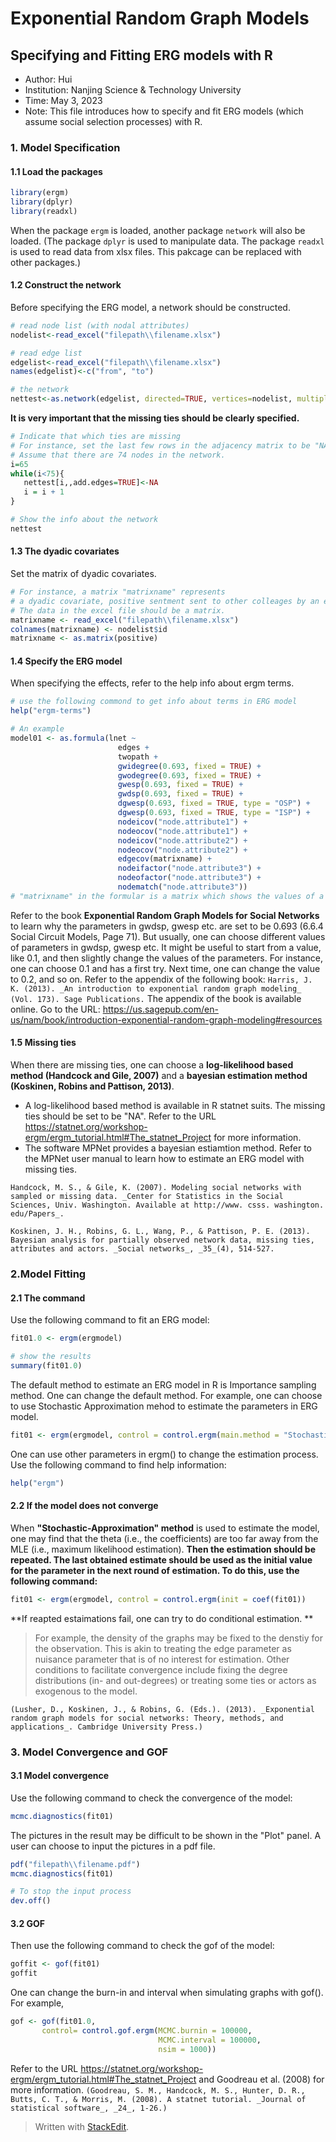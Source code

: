 ﻿# Exponential Random Graph Models
## Specifying and Fitting ERG models with R

* Author: Hui
* Institution: Nanjing Science & Technology University
* Time: May 3, 2023
* Note: This file introduces how to specify and fit ERG models (which assume social selection processes) with R. 

### 1. Model Specification
#### 1.1 Load the packages
```R
library(ergm)
library(dplyr)
library(readxl)
```
When the package `ergm` is loaded, another package `network` will also be loaded. (The package `dplyr` is used to manipulate data. The package `readxl` is used to read data from xlsx files. This pakcage can be replaced with other packages.)
#### 1.2 Construct the network
Before specifying the ERG model, a network should be constructed.
```R
# read node list (with nodal attributes)
nodelist<-read_excel("filepath\\filename.xlsx")

# read edge list
edgelist<-read_excel("filepath\\filename.xlsx")
names(edgelist)<-c("from", "to")

# the network
nettest<-as.network(edgelist, directed=TRUE, vertices=nodelist, multiple=FALSE)
```

**It is very important that the missing ties should be clearly specified.** 
```R
# Indicate that which ties are missing
# For instance, set the last few rows in the adjacency matrix to be "NA".
# Assume that there are 74 nodes in the network.
i=65
while(i<75){
   nettest[i,,add.edges=TRUE]<-NA
   i = i + 1
}

# Show the info about the network
nettest
```
#### 1.3 The dyadic covariates
Set the matrix of dyadic covariates.
```R
# For instance, a matrix "matrixname" represents
# a dyadic covariate, positive sentment sent to other colleages by an employee.
# The data in the excel file should be a matrix.
matrixname <- read_excel("filepath\\filename.xlsx")
colnames(matrixname) <- nodelist$id
matrixname <- as.matrix(positive)
```
#### 1.4 Specify the ERG model
When specifying the effects, refer to the help info about ergm terms.
```R
# use the following commond to get info about terms in ERG model
help("ergm-terms")
```

```R
# An example
model01 <- as.formula(lnet ~ 
                        edges + 
                        twopath + 
                        gwidegree(0.693, fixed = TRUE) + 
                        gwodegree(0.693, fixed = TRUE) + 
                        gwesp(0.693, fixed = TRUE) + 
                        gwdsp(0.693, fixed = TRUE) + 
                        dgwesp(0.693, fixed = TRUE, type = "OSP") + 
                        dgwesp(0.693, fixed = TRUE, type = "ISP") + 
                        nodeicov("node.attribute1") + 
                        nodeocov("node.attribute1") + 
                        nodeicov("node.attribute2") + 
                        nodeocov("node.attribute2") + 
                        edgecov(matrixname) + 
                        nodeifactor("node.attribute3") + 
                        nodeofactor("node.attribute3") + 
                        nodematch("node.attribute3"))
# "matrixname" in the formular is a matrix which shows the values of a dyadic covariabte.
```
Refer to the book **Exponential Random Graph Models for Social Networks** to learn why the parameters in gwdsp, gwesp etc. are set to be 0.693 (6.6.4 Social Circuit Models, Page 71). 
But usually, one can choose different values of parameters in gwdsp, gwesp etc. It might be useful to start from a value, like 0.1, and then slightly change the values of the parameters. For instance, one can choose 0.1 and has a first try. Next time, one can change the value to 0.2, and so on. 
Refer to the appendix of the following book:
`Harris, J. K. (2013). _An introduction to exponential random graph modeling_ (Vol. 173). Sage Publications.`
The appendix of the book is available online. Go to the URL: https://us.sagepub.com/en-us/nam/book/introduction-exponential-random-graph-modeling#resources
 

#### 1.5 Missing ties
When there are missing ties, one can choose a **log-likelihood based method (Handcock and Gile, 2007)** and a **bayesian estimation method (Koskinen, Robins and Pattison, 2013)**. 
* A log-likelihood based method is available in R statnet suits. The missing ties should be set to be "NA". Refer to the URL https://statnet.org/workshop-ergm/ergm_tutorial.html#The_statnet_Project for more information. 
* The software MPNet provides a bayesian estiamtion method. Refer to the MPNet user manual to learn how to estimate an ERG model with missing ties. 

`Handcock, M. S., & Gile, K. (2007). Modeling social networks with sampled or missing data. _Center for Statistics in the Social Sciences, Univ. Washington. Available at http://www. csss. washington. edu/Papers_.`

`Koskinen, J. H., Robins, G. L., Wang, P., & Pattison, P. E. (2013). Bayesian analysis for partially observed network data, missing ties, attributes and actors. _Social networks_, _35_(4), 514-527.`

### 2.Model Fitting
#### 2.1 The command
Use the following command to fit an ERG model:
```R
fit01.0 <- ergm(ergmodel)

# show the results
summary(fit01.0)
```

The default  method to estimate an ERG model in R is Importance sampling method. One can change the default method. 
For example, one can choose to use Stochastic Approximation mehod to estimate the parameters in ERG model. 
```R
fit01 <- ergm(ergmodel, control = control.ergm(main.method = "Stochastic-Approximation"))
```
One can use other parameters in ergm() to change the estimation process. Use the following command to find help information:
```R
help("ergm")
```

#### 2.2 If the model does not converge
When **"Stochastic-Approximation" method** is used to estimate the model, one may find that the theta (i.e., the coefficients) are too far away from the MLE (i.e., maximum likelihood estimation). **Then the estimation should be repeated. The last obtained estimate should be used as the initial value for the parameter in the next round of estimation. To do this, use the following command:**
```R
fit01 <- ergm(ergmodel, control = control.ergm(init = coef(fit01))
```

**If reapted estaimations fail, one can try to do conditional estimation. **
>For example, the density of the graphs may be fixed to the denstiy for the observation. This is akin to treating the edge parameter as nuisance parameter that is of no interest for estimation. Other conditions to facilitate convergence include fixing the degree distributions (in- and out-degrees) or treating some ties or actors as exogenous to the model. 

`(Lusher, D., Koskinen, J., & Robins, G. (Eds.). (2013). _Exponential random graph models for social networks: Theory, methods, and applications_. Cambridge University Press.)`

### 3. Model Convergence and GOF
#### 3.1 Model convergence
Use the following command to check the convergence of the model:
```R
mcmc.diagnostics(fit01)
```
The pictures in the result may be difficult to be shown in the "Plot" panel. A user can choose to input the pictures in a pdf file.
```R
pdf("filepath\\filename.pdf")
mcmc.diagnostics(fit01)

# To stop the input process
dev.off()
```
#### 3.2 GOF
Then use the following command to check the gof of the model:
```R
goffit <- gof(fit01)
goffit
```
One can change the burn-in and interval when simulating graphs with gof(). For example, 
```R
gof <- gof(fit01.0, 
       control= control.gof.ergm(MCMC.burnin = 100000,
                                 MCMC.interval = 100000,
                                 nsim = 1000))
```

Refer to the URL https://statnet.org/workshop-ergm/ergm_tutorial.html#The_statnet_Project and Goodreau et al. (2008) for more information. 
`(Goodreau, S. M., Handcock, M. S., Hunter, D. R., Butts, C. T., & Morris, M. (2008). A statnet tutorial. _Journal of statistical software_, _24_, 1-26.)`

> Written with [StackEdit](https://stackedit.io/).
